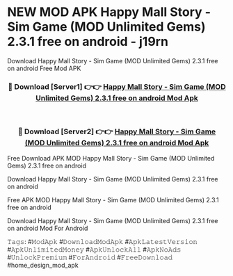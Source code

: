# NEW MOD APK Happy Mall Story - Sim Game (MOD Unlimited Gems) 2.3.1 free on android - j19rn
Download Happy Mall Story - Sim Game (MOD Unlimited Gems) 2.3.1 free on android Free Mod APK

<div align="center">
<h3>🔴 Download [Server1] 👉👉 <a href="https://apk-comot.site?title=Happy_Mall_Story_-_Sim_Game_(MOD_Unlimited_Gems)_2.3.1_free_on_android">Happy Mall Story - Sim Game (MOD Unlimited Gems) 2.3.1 free on android Mod Apk</a></h3><br>

<h3>🔴 Download [Server2] 👉👉 <a href="https://apk-comot.site?title=Happy_Mall_Story_-_Sim_Game_(MOD_Unlimited_Gems)_2.3.1_free_on_android">Happy Mall Story - Sim Game (MOD Unlimited Gems) 2.3.1 free on android Mod Apk</a></h3>
</div>


Free Download APK MOD Happy Mall Story - Sim Game (MOD Unlimited Gems) 2.3.1 free on android

Download Happy Mall Story - Sim Game (MOD Unlimited Gems) 2.3.1 free on android 

Free APK MOD Happy Mall Story - Sim Game (MOD Unlimited Gems) 2.3.1 free on android 

Download Happy Mall Story - Sim Game (MOD Unlimited Gems) 2.3.1 free on android Mod For Android

𝚃𝚊𝚐𝚜: #𝙼𝚘𝚍𝙰𝚙𝚔 #𝙳𝚘𝚠𝚗𝚕𝚘𝚊𝚍𝙼𝚘𝚍𝙰𝚙𝚔 #𝙰𝚙𝚔𝙻𝚊𝚝𝚎𝚜𝚝𝚅𝚎𝚛𝚜𝚒𝚘𝚗 #𝙰𝚙𝚔𝚄𝚗𝚕𝚒𝚖𝚒𝚝𝚎𝚍𝙼𝚘𝚗𝚎𝚢 #𝙰𝚙𝚔𝚄𝚗𝚕𝚘𝚌𝚔𝙰𝚕𝚕 #𝙰𝚙𝚔𝙽𝚘𝙰𝚍𝚜 #𝚄𝚗𝚕𝚘𝚌𝚔𝙿𝚛𝚎𝚖𝚒𝚞𝚖 #𝙵𝚘𝚛𝙰𝚗𝚍𝚛𝚘𝚒𝚍 #𝙵𝚛𝚎𝚎𝙳𝚘𝚠𝚗𝚕𝚘𝚊𝚍 #home_design_mod_apk
